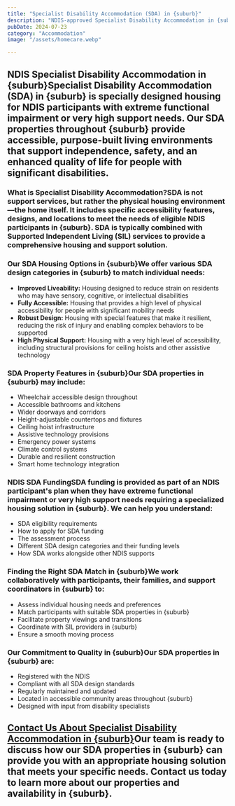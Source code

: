 ```yaml
---
title: "Specialist Disability Accommodation (SDA) in {suburb}"
description: "NDIS-approved Specialist Disability Accommodation in {suburb} designed for individuals with extreme functional impairment or very high support needs. Our SDA properties provide accessible, safe, and tailored living environments to enhance independence and quality of life."
pubDate: 2024-07-23
category: "Accommodation"
image: "/assets/homecare.webp"

---
```


## NDIS Specialist Disability Accommodation in {suburb}Specialist Disability Accommodation (SDA) in {suburb} is specially designed housing for NDIS participants with extreme functional impairment or very high support needs. Our SDA properties throughout {suburb} provide accessible, purpose-built living environments that support independence, safety, and an enhanced quality of life for people with significant disabilities.

### What is Specialist Disability Accommodation?SDA is not support services, but rather the physical housing environment—the home itself. It includes specific accessibility features, designs, and locations to meet the needs of eligible NDIS participants in {suburb}. SDA is typically combined with Supported Independent Living (SIL) services to provide a comprehensive housing and support solution.

### Our SDA Housing Options in {suburb}We offer various SDA design categories in {suburb} to match individual needs:

- **Improved Liveability:** Housing designed to reduce strain on residents who may have sensory, cognitive, or intellectual disabilities
- **Fully Accessible:** Housing that provides a high level of physical accessibility for people with significant mobility needs
- **Robust Design:** Housing with special features that make it resilient, reducing the risk of injury and enabling complex behaviors to be supported
- **High Physical Support:** Housing with a very high level of accessibility, including structural provisions for ceiling hoists and other assistive technology

### SDA Property Features in {suburb}Our SDA properties in {suburb} may include:

- Wheelchair accessible design throughout
- Accessible bathrooms and kitchens
- Wider doorways and corridors
- Height-adjustable countertops and fixtures
- Ceiling hoist infrastructure
- Assistive technology provisions
- Emergency power systems
- Climate control systems
- Durable and resilient construction
- Smart home technology integration

### NDIS SDA FundingSDA funding is provided as part of an NDIS participant's plan when they have extreme functional impairment or very high support needs requiring a specialized housing solution in {suburb}. We can help you understand:

- SDA eligibility requirements
- How to apply for SDA funding
- The assessment process
- Different SDA design categories and their funding levels
- How SDA works alongside other NDIS supports

### Finding the Right SDA Match in {suburb}We work collaboratively with participants, their families, and support coordinators in {suburb} to:

- Assess individual housing needs and preferences
- Match participants with suitable SDA properties in {suburb}
- Facilitate property viewings and transitions
- Coordinate with SIL providers in {suburb}
- Ensure a smooth moving process

### Our Commitment to Quality in {suburb}Our SDA properties in {suburb} are:

- Registered with the NDIS
- Compliant with all SDA design standards
- Regularly maintained and updated
- Located in accessible community areas throughout {suburb}
- Designed with input from disability specialists

## [Contact Us About Specialist Disability Accommodation in {suburb}](/contact)Our team is ready to discuss how our SDA properties in {suburb} can provide you with an appropriate housing solution that meets your specific needs. Contact us today to learn more about our properties and availability in {suburb}.
